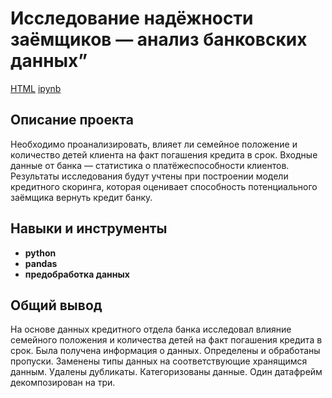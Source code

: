 # Исследование надёжности заёмщиков — анализ банковских данных”
[HTML](https://github.com/Joker2k79/Portfolio/blob/main/02_analysis_bank_debtors/reliable_debtor.html) [ipynb](https://github.com/Joker2k79/Portfolio/blob/main/02_analysis_bank_debtors/reliable_debtor.ipynb)

## Описание проекта
Необходимо проанализировать, влияет ли семейное положение и количество детей клиента на факт погашения кредита в срок. Входные данные от банка — статистика о платёжеспособности клиентов. Результаты исследования будут учтены при построении модели кредитного скоринга, которая оценивает способность потенциального заёмщика вернуть кредит банку.


## Навыки и инструменты

- **python**
- **pandas**
- **предобработка данных**

##

## Общий вывод

На основе данных кредитного отдела банка исследовал влияние семейного положения и количества детей на факт погашения кредита в срок. Была получена информация о
данных. Определены и обработаны пропуски. Заменены типы данных на соответствующие хранящимся данным. Удалены дубликаты. Категоризованы данные. Один датафрейм декомпозирован на три.
